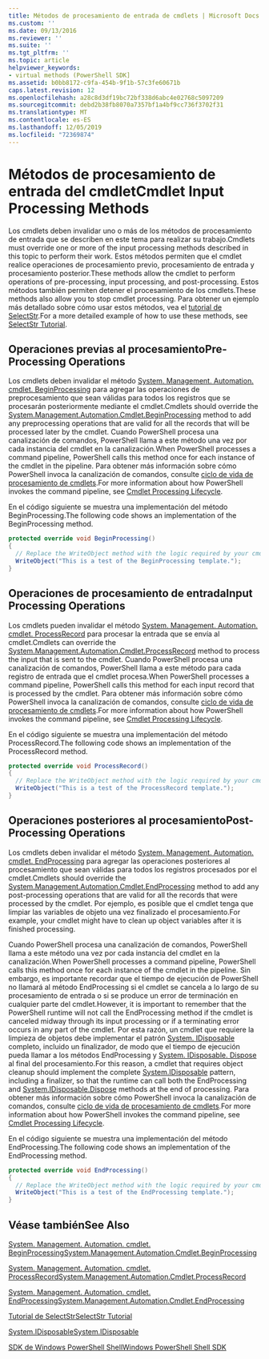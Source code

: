 ```yaml
---
title: Métodos de procesamiento de entrada de cmdlets | Microsoft Docs
ms.custom: ''
ms.date: 09/13/2016
ms.reviewer: ''
ms.suite: ''
ms.tgt_pltfrm: ''
ms.topic: article
helpviewer_keywords:
- virtual methods (PowerShell SDK]
ms.assetid: b0bb8172-c9fa-454b-9f1b-57c3fe60671b
caps.latest.revision: 12
ms.openlocfilehash: a28c8d3df19bc72bf338d6abc4e02768c5097209
ms.sourcegitcommit: debd2b38fb8070a7357bf1a4bf9cc736f3702f31
ms.translationtype: MT
ms.contentlocale: es-ES
ms.lasthandoff: 12/05/2019
ms.locfileid: "72369874"
---
```

# <a name="cmdlet-input-processing-methods"></a><span data-ttu-id="d7ef7-102">Métodos de procesamiento de entrada del cmdlet</span><span class="sxs-lookup"><span data-stu-id="d7ef7-102">Cmdlet Input Processing Methods</span></span>

<span data-ttu-id="d7ef7-103">Los cmdlets deben invalidar uno o más de los métodos de procesamiento de entrada que se describen en este tema para realizar su trabajo.</span><span class="sxs-lookup"><span data-stu-id="d7ef7-103">Cmdlets must override one or more of the input processing methods described in this topic to perform their work.</span></span>
<span data-ttu-id="d7ef7-104">Estos métodos permiten que el cmdlet realice operaciones de procesamiento previo, procesamiento de entrada y procesamiento posterior.</span><span class="sxs-lookup"><span data-stu-id="d7ef7-104">These methods allow the cmdlet to perform operations of pre-processing, input processing, and post-processing.</span></span>
<span data-ttu-id="d7ef7-105">Estos métodos también permiten detener el procesamiento de los cmdlets.</span><span class="sxs-lookup"><span data-stu-id="d7ef7-105">These methods also allow you to stop cmdlet processing.</span></span>
<span data-ttu-id="d7ef7-106">Para obtener un ejemplo más detallado sobre cómo usar estos métodos, vea el [tutorial de SelectStr](selectstr-tutorial.md).</span><span class="sxs-lookup"><span data-stu-id="d7ef7-106">For a more detailed example of how to use these methods, see [SelectStr Tutorial](selectstr-tutorial.md).</span></span>

## <a name="pre-processing-operations"></a><span data-ttu-id="d7ef7-107">Operaciones previas al procesamiento</span><span class="sxs-lookup"><span data-stu-id="d7ef7-107">Pre-Processing Operations</span></span>

<span data-ttu-id="d7ef7-108">Los cmdlets deben invalidar el método [System. Management. Automation. cmdlet. BeginProcessing](/dotnet/api/System.Management.Automation.Cmdlet.BeginProcessing) para agregar las operaciones de preprocesamiento que sean válidas para todos los registros que se procesarán posteriormente mediante el cmdlet.</span><span class="sxs-lookup"><span data-stu-id="d7ef7-108">Cmdlets should override the [System.Management.Automation.Cmdlet.BeginProcessing](/dotnet/api/System.Management.Automation.Cmdlet.BeginProcessing) method to add any preprocessing operations that are valid for all the records that will be processed later by the cmdlet.</span></span>
<span data-ttu-id="d7ef7-109">Cuando PowerShell procesa una canalización de comandos, PowerShell llama a este método una vez por cada instancia del cmdlet en la canalización.</span><span class="sxs-lookup"><span data-stu-id="d7ef7-109">When PowerShell processes a command pipeline, PowerShell calls this method once for each instance of the cmdlet in the pipeline.</span></span>
<span data-ttu-id="d7ef7-110">Para obtener más información sobre cómo PowerShell invoca la canalización de comandos, consulte [ciclo de vida de procesamiento de cmdlets](/previous-versions/ms714429(v=vs.85)).</span><span class="sxs-lookup"><span data-stu-id="d7ef7-110">For more information about how PowerShell invokes the command pipeline, see [Cmdlet Processing Lifecycle](/previous-versions/ms714429(v=vs.85)).</span></span>

<span data-ttu-id="d7ef7-111">En el código siguiente se muestra una implementación del método BeginProcessing.</span><span class="sxs-lookup"><span data-stu-id="d7ef7-111">The following code shows an implementation of the BeginProcessing method.</span></span>

```csharp
protected override void BeginProcessing()
{
  // Replace the WriteObject method with the logic required by your cmdlet.
  WriteObject("This is a test of the BeginProcessing template.");
}
```

## <a name="input-processing-operations"></a><span data-ttu-id="d7ef7-112">Operaciones de procesamiento de entrada</span><span class="sxs-lookup"><span data-stu-id="d7ef7-112">Input Processing Operations</span></span>

<span data-ttu-id="d7ef7-113">Los cmdlets pueden invalidar el método [System. Management. Automation. cmdlet. ProcessRecord](/dotnet/api/System.Management.Automation.Cmdlet.ProcessRecord) para procesar la entrada que se envía al cmdlet.</span><span class="sxs-lookup"><span data-stu-id="d7ef7-113">Cmdlets can override the [System.Management.Automation.Cmdlet.ProcessRecord](/dotnet/api/System.Management.Automation.Cmdlet.ProcessRecord) method to process the input that is sent to the cmdlet.</span></span>
<span data-ttu-id="d7ef7-114">Cuando PowerShell procesa una canalización de comandos, PowerShell llama a este método para cada registro de entrada que el cmdlet procesa.</span><span class="sxs-lookup"><span data-stu-id="d7ef7-114">When PowerShell processes a command pipeline, PowerShell calls this method for each input record that is processed by the cmdlet.</span></span>
<span data-ttu-id="d7ef7-115">Para obtener más información sobre cómo PowerShell invoca la canalización de comandos, consulte [ciclo de vida de procesamiento de cmdlets](/previous-versions/ms714429(v=vs.85)).</span><span class="sxs-lookup"><span data-stu-id="d7ef7-115">For more information about how PowerShell invokes the command pipeline, see [Cmdlet Processing Lifecycle](/previous-versions/ms714429(v=vs.85)).</span></span>

<span data-ttu-id="d7ef7-116">En el código siguiente se muestra una implementación del método ProcessRecord.</span><span class="sxs-lookup"><span data-stu-id="d7ef7-116">The following code shows an implementation of the ProcessRecord method.</span></span>

```csharp
protected override void ProcessRecord()
{
  // Replace the WriteObject method with the logic required by your cmdlet.
  WriteObject("This is a test of the ProcessRecord template.");
}
```

## <a name="post-processing-operations"></a><span data-ttu-id="d7ef7-117">Operaciones posteriores al procesamiento</span><span class="sxs-lookup"><span data-stu-id="d7ef7-117">Post-Processing Operations</span></span>

<span data-ttu-id="d7ef7-118">Los cmdlets deben invalidar el método [System. Management. Automation. cmdlet. EndProcessing](/dotnet/api/System.Management.Automation.Cmdlet.EndProcessing) para agregar las operaciones posteriores al procesamiento que sean válidas para todos los registros procesados por el cmdlet.</span><span class="sxs-lookup"><span data-stu-id="d7ef7-118">Cmdlets should override the [System.Management.Automation.Cmdlet.EndProcessing](/dotnet/api/System.Management.Automation.Cmdlet.EndProcessing) method to add any post-processing operations that are valid for all the records that were processed by the cmdlet.</span></span>
<span data-ttu-id="d7ef7-119">Por ejemplo, es posible que el cmdlet tenga que limpiar las variables de objeto una vez finalizado el procesamiento.</span><span class="sxs-lookup"><span data-stu-id="d7ef7-119">For example, your cmdlet might have to clean up object variables after it is finished processing.</span></span>

<span data-ttu-id="d7ef7-120">Cuando PowerShell procesa una canalización de comandos, PowerShell llama a este método una vez por cada instancia del cmdlet en la canalización.</span><span class="sxs-lookup"><span data-stu-id="d7ef7-120">When PowerShell processes a command pipeline, PowerShell calls this method once for each instance of the cmdlet in the pipeline.</span></span>
<span data-ttu-id="d7ef7-121">Sin embargo, es importante recordar que el tiempo de ejecución de PowerShell no llamará al método EndProcessing si el cmdlet se cancela a lo largo de su procesamiento de entrada o si se produce un error de terminación en cualquier parte del cmdlet.</span><span class="sxs-lookup"><span data-stu-id="d7ef7-121">However, it is important to remember that the PowerShell runtime will not call the EndProcessing method if the cmdlet is canceled midway through its input processing or if a terminating error occurs in any part of the cmdlet.</span></span>
<span data-ttu-id="d7ef7-122">Por esta razón, un cmdlet que requiere la limpieza de objetos debe implementar el patrón [System. IDisposable](/dotnet/api/System.IDisposable) completo, incluido un finalizador, de modo que el tiempo de ejecución pueda llamar a los métodos EndProcessing y [System. IDisposable. Dispose](/dotnet/api/System.IDisposable.Dispose) al final del procesamiento.</span><span class="sxs-lookup"><span data-stu-id="d7ef7-122">For this reason, a cmdlet that requires object cleanup should implement the complete [System.IDisposable](/dotnet/api/System.IDisposable) pattern, including a finalizer, so that the runtime can call both the EndProcessing and [System.IDisposable.Dispose](/dotnet/api/System.IDisposable.Dispose) methods at the end of processing.</span></span>
<span data-ttu-id="d7ef7-123">Para obtener más información sobre cómo PowerShell invoca la canalización de comandos, consulte [ciclo de vida de procesamiento de cmdlets](/previous-versions/ms714429(v=vs.85)).</span><span class="sxs-lookup"><span data-stu-id="d7ef7-123">For more information about how PowerShell invokes the command pipeline, see [Cmdlet Processing Lifecycle](/previous-versions/ms714429(v=vs.85)).</span></span>

<span data-ttu-id="d7ef7-124">En el código siguiente se muestra una implementación del método EndProcessing.</span><span class="sxs-lookup"><span data-stu-id="d7ef7-124">The following code shows an implementation of the EndProcessing method.</span></span>

```csharp
protected override void EndProcessing()
{
  // Replace the WriteObject method with the logic required by your cmdlet.
  WriteObject("This is a test of the EndProcessing template.");
}
```

## <a name="see-also"></a><span data-ttu-id="d7ef7-125">Véase también</span><span class="sxs-lookup"><span data-stu-id="d7ef7-125">See Also</span></span>

[<span data-ttu-id="d7ef7-126">System. Management. Automation. cmdlet. BeginProcessing</span><span class="sxs-lookup"><span data-stu-id="d7ef7-126">System.Management.Automation.Cmdlet.BeginProcessing</span></span>](/dotnet/api/System.Management.Automation.Cmdlet.BeginProcessing)

[<span data-ttu-id="d7ef7-127">System. Management. Automation. cmdlet. ProcessRecord</span><span class="sxs-lookup"><span data-stu-id="d7ef7-127">System.Management.Automation.Cmdlet.ProcessRecord</span></span>](/dotnet/api/System.Management.Automation.Cmdlet.ProcessRecord)

[<span data-ttu-id="d7ef7-128">System. Management. Automation. cmdlet. EndProcessing</span><span class="sxs-lookup"><span data-stu-id="d7ef7-128">System.Management.Automation.Cmdlet.EndProcessing</span></span>](/dotnet/api/System.Management.Automation.Cmdlet.EndProcessing)

[<span data-ttu-id="d7ef7-129">Tutorial de SelectStr</span><span class="sxs-lookup"><span data-stu-id="d7ef7-129">SelectStr Tutorial</span></span>](selectstr-tutorial.md)

[<span data-ttu-id="d7ef7-130">System.IDisposable</span><span class="sxs-lookup"><span data-stu-id="d7ef7-130">System.IDisposable</span></span>](/dotnet/api/System.IDisposable)

[<span data-ttu-id="d7ef7-131">SDK de Windows PowerShell Shell</span><span class="sxs-lookup"><span data-stu-id="d7ef7-131">Windows PowerShell Shell SDK</span></span>](../windows-powershell-reference.md)
